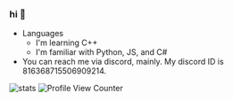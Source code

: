 ### hi 👋

<!--
**appendable/appendable** is a ✨ _special_ ✨ repository because its `README.md` (this file) appears on your GitHub profile.-->

- Languages
  - I'm learning C++
  - I'm familiar with Python, JS, and C#
- You can reach me via discord, mainly. My discord ID is 816368715506909214.  

![stats](https://github-readme-stats.vercel.app/api/top-langs/?username=coital&theme=blue-green)
![Profile View Counter](https://komarev.com/ghpvc/?username=coital)






